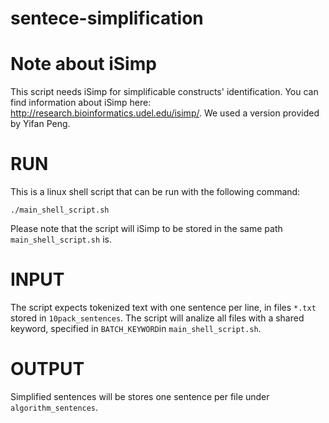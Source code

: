 # sentece-simplification
# Note about iSimp

This script needs iSimp for simplificable constructs' identification. You can find information about iSimp here: http://research.bioinformatics.udel.edu/isimp/. We used a version provided by Yifan Peng.


# RUN

This is a linux shell script that can be run with the following command:

```./main_shell_script.sh```

Please note that the script will iSimp to be stored in the same path ```main_shell_script.sh``` is. 

# INPUT

The script expects tokenized text with one sentence per line, in files ```*.txt``` stored in ```10pack_sentences```.
The script will analize all files with a shared keyword, specified in ```BATCH_KEYWORD```in ```main_shell_script.sh```.

# OUTPUT 

Simplified sentences will be stores one sentence per file under ```algorithm_sentences```.

